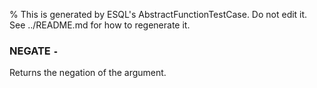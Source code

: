 % This is generated by ESQL's AbstractFunctionTestCase. Do not edit it. See ../README.md for how to regenerate it.

### NEGATE `-`
Returns the negation of the argument.

